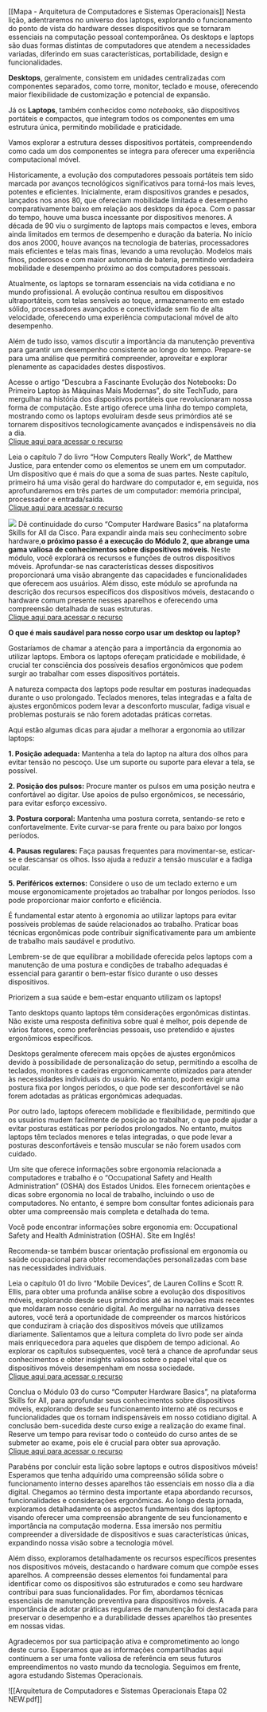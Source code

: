 
[[Mapa - Arquitetura de Computadores e Sistemas Operacionais]]
Nesta lição, adentraremos no universo dos laptops, explorando o funcionamento do ponto de vista do hardware desses dispositivos que se tornaram essenciais na computação pessoal contemporânea. Os desktops e laptops são duas formas distintas de computadores que atendem a necessidades variadas, diferindo em suas características, portabilidade, design e funcionalidades.

**Desktops**, geralmente, consistem em unidades centralizadas com componentes separados, como torre, monitor, teclado e mouse, oferecendo maior flexibilidade de customização e potencial de expansão.

Já os **Laptops**, também conhecidos como _notebooks_, são dispositivos portáteis e compactos, que integram todos os componentes em uma estrutura única, permitindo mobilidade e praticidade.

Vamos explorar a estrutura desses dispositivos portáteis, compreendendo como cada um dos componentes se integra para oferecer uma experiência computacional móvel.

Historicamente, a evolução dos computadores pessoais portáteis tem sido marcada por avanços tecnológicos significativos para torná-los mais leves, potentes e eficientes. Inicialmente, eram dispositivos grandes e pesados, lançados nos anos 80, que ofereciam mobilidade limitada e desempenho comparativamente baixo em relação aos desktops da época. Com o passar do tempo, houve uma busca incessante por dispositivos menores. A década de 90 viu o surgimento de laptops mais compactos e leves, embora ainda limitados em termos de desempenho e duração da bateria. No início dos anos 2000, houve avanços na tecnologia de baterias, processadores mais eficientes e telas mais finas, levando a uma revolução. Modelos mais finos, poderosos e com maior autonomia de bateria, permitindo verdadeira mobilidade e desempenho próximo ao dos computadores pessoais.

Atualmente, os laptops se tornaram essenciais na vida cotidiana e no mundo profissional. A evolução contínua resultou em dispositivos ultraportáteis, com telas sensíveis ao toque, armazenamento em estado sólido, processadores avançados e conectividade sem fio de alta velocidade, oferecendo uma experiência computacional móvel de alto desempenho.

Além de tudo isso, vamos discutir a importância da manutenção preventiva para garantir um desempenho consistente ao longo do tempo. Prepare-se para uma análise que permitirá compreender, aproveitar e explorar plenamente as capacidades destes dispostivos.

Acesse o artigo “Descubra a Fascinante Evolução dos Notebooks: Do Primeiro Laptop às Máquinas Mais Modernas”, do site TechTudo, para mergulhar na história dos dispositivos portáteis que revolucionaram nossa forma de computação. Este artigo oferece uma linha do tempo completa, mostrando como os laptops evoluíram desde seus primórdios até se tornarem dispositivos tecnologicamente avançados e indispensáveis no dia a dia.  
[Clique aqui para acessar o recurso](https://www.techtudo.com.br/noticias/2022/05/evolucao-do-notebook-do-primeiro-laptop-as-maquinas-mais-modernas.ghtml)

Leia o capítulo 7 do livro “How Computers Really Work”, de Matthew Justice, para entender como os elementos se unem em um computador. Um dispositivo que é mais do que a soma de suas partes. Neste capítulo, primeiro há uma visão geral do hardware do computador e, em seguida, nos aprofundaremos em três partes de um computador: memória principal, processador e entrada/saída.  
[Clique aqui para acessar o recurso](https://learning.oreilly.com/library/view/how-computers-really/9781098128227/xhtml/ch07.xhtml#lev1_44)

![](https://infnet.online/courses/arquitetura-de-computadores-e-sistemas-operacionais/lessons/laptops-e-dispositivos-moveis-em-foco-configuracao-comunicacao-e-manutencao/)
Dê continuidade do curso “Computer Hardware Basics” na plataforma Skills for All da Cisco. Para expandir ainda mais seu conhecimento sobre hardware,**o próximo passo é a execução do Módulo 2, que abrange uma gama valiosa de conhecimentos sobre dispositivos móveis**. Neste módulo, você explorará os recursos e funções de outros dispositivos móveis. Aprofundar-se nas características desses dispositivos proporcionará uma visão abrangente das capacidades e funcionalidades que oferecem aos usuários. Além disso, este módulo se aprofunda na descrição dos recursos específicos dos dispositivos móveis, destacando o hardware comum presente nesses aparelhos e oferecendo uma compreensão detalhada de suas estruturas.  
[Clique aqui para acessar o recurso](https://infnet.online/courses/arquitetura-de-computadores-e-sistemas-operacionais/lessons/laptops-e-dispositivos-moveis-em-foco-configuracao-comunicacao-e-manutencao/)

**O que é mais saudável para nosso corpo usar um desktop ou laptop?**

Gostaríamos de chamar a atenção para a importância da ergonomia ao utilizar laptops. Embora os laptops ofereçam praticidade e mobilidade, é crucial ter consciência dos possíveis desafios ergonômicos que podem surgir ao trabalhar com esses dispositivos portáteis.

A natureza compacta dos laptops pode resultar em posturas inadequadas durante o uso prolongado. Teclados menores, telas integradas e a falta de ajustes ergonômicos podem levar a desconforto muscular, fadiga visual e problemas posturais se não forem adotadas práticas corretas.

Aqui estão algumas dicas para ajudar a melhorar a ergonomia ao utilizar laptops:

**1. Posição adequada:** Mantenha a tela do laptop na altura dos olhos para evitar tensão no pescoço. Use um suporte ou suporte para elevar a tela, se possível.

**2. Posição dos pulsos:** Procure manter os pulsos em uma posição neutra e confortável ao digitar. Use apoios de pulso ergonômicos, se necessário, para evitar esforço excessivo.

**3. Postura corporal:** Mantenha uma postura correta, sentando-se reto e confortavelmente. Evite curvar-se para frente ou para baixo por longos períodos.

**4. Pausas regulares:** Faça pausas frequentes para movimentar-se, esticar-se e descansar os olhos. Isso ajuda a reduzir a tensão muscular e a fadiga ocular.

**5. Periféricos externos:** Considere o uso de um teclado externo e um mouse ergonomicamente projetados ao trabalhar por longos períodos. Isso pode proporcionar maior conforto e eficiência.

É fundamental estar atento à ergonomia ao utilizar laptops para evitar possíveis problemas de saúde relacionados ao trabalho. Praticar boas técnicas ergonômicas pode contribuir significativamente para um ambiente de trabalho mais saudável e produtivo.

Lembrem-se de que equilibrar a mobilidade oferecida pelos laptops com a manutenção de uma postura e condições de trabalho adequadas é essencial para garantir o bem-estar físico durante o uso desses dispositivos.

Priorizem a sua saúde e bem-estar enquanto utilizam os laptops!

Tanto desktops quanto laptops têm considerações ergonômicas distintas. Não existe uma resposta definitiva sobre qual é melhor, pois depende de vários fatores, como preferências pessoais, uso pretendido e ajustes ergonômicos específicos.

Desktops geralmente oferecem mais opções de ajustes ergonômicos devido à possibilidade de personalização do setup, permitindo a escolha de teclados, monitores e cadeiras ergonomicamente otimizados para atender às necessidades individuais do usuário. No entanto, podem exigir uma postura fixa por longos períodos, o que pode ser desconfortável se não forem adotadas as práticas ergonômicas adequadas.

Por outro lado, laptops oferecem mobilidade e flexibilidade, permitindo que os usuários mudem facilmente de posição ao trabalhar, o que pode ajudar a evitar posturas estáticas por períodos prolongados. No entanto, muitos laptops têm teclados menores e telas integradas, o que pode levar a posturas desconfortáveis e tensão muscular se não forem usados com cuidado.

Um site que oferece informações sobre ergonomia relacionada a computadores e trabalho é o “Occupational Safety and Health Administration” (OSHA) dos Estados Unidos. Eles fornecem orientações e dicas sobre ergonomia no local de trabalho, incluindo o uso de computadores. No entanto, é sempre bom consultar fontes adicionais para obter uma compreensão mais completa e detalhada do tema.

Você pode encontrar informações sobre ergonomia em: Occupational Safety and Health Administration (OSHA). Site em Inglês!

Recomenda-se também buscar orientação profissional em ergonomia ou saúde ocupacional para obter recomendações personalizadas com base nas necessidades individuais.

Leia o capítulo 01 do livro “Mobile Devices”, de Lauren Collins e Scott R. Ellis, para obter uma profunda análise sobre a evolução dos dispositivos móveis, explorando desde seus primórdios até as inovações mais recentes que moldaram nosso cenário digital. Ao mergulhar na narrativa desses autores, você terá a oportunidade de compreender os marcos históricos que conduziram à criação dos dispositivos móveis que utilizamos diariamente. Salientamos que a leitura completa do livro pode ser ainda mais enriquecedora para aqueles que dispõem de tempo adicional. Ao explorar os capítulos subsequentes, você terá a chance de aprofundar seus conhecimentos e obter insights valiosos sobre o papel vital que os dispositivos móveis desempenham em nossa sociedade.  
[Clique aqui para acessar o recurso](https://learning.oreilly.com/library/view/mobile-devices/9781466594166/chapter-12.html)

Conclua o Módulo 03 do curso “Computer Hardware Basics”, na plataforma Skills for All, para aprofundar seus conhecimentos sobre dispositivos móveis, explorando desde seu funcionamento interno até os recursos e funcionalidades que os tornam indispensáveis em nosso cotidiano digital. A conclusão bem-sucedida deste curso exige a realização do exame final. Reserve um tempo para revisar todo o conteúdo do curso antes de se submeter ao exame, pois ele é crucial para obter sua aprovação.  
[Clique aqui para acessar o recurso](https://skillsforall.com/pt/course/computer-hardware-basics?courseLang=en-US)

Parabéns por concluir esta lição sobre laptops e outros dispositivos móveis! Esperamos que tenha adquirido uma compreensão sólida sobre o funcionamento interno desses aparelhos tão essenciais em nosso dia a dia digital. Chegamos ao término desta importante etapa abordando recursos, funcionalidades e considerações ergonômicas. Ao longo desta jornada, exploramos detalhadamente os aspectos fundamentais dos laptops, visando oferecer uma compreensão abrangente de seu funcionamento e importância na computação moderna. Essa imersão nos permitiu compreender a diversidade de dispositivos e suas características únicas, expandindo nossa visão sobre a tecnologia móvel.

Além disso, exploramos detalhadamente os recursos específicos presentes nos dispositivos móveis, destacando o hardware comum que compõe esses aparelhos. A compreensão desses elementos foi fundamental para identificar como os dispositivos são estruturados e como seu hardware contribui para suas funcionalidades. Por fim, abordamos técnicas essenciais de manutenção preventiva para dispositivos móveis. A importância de adotar práticas regulares de manutenção foi destacada para preservar o desempenho e a durabilidade desses aparelhos tão presentes em nossas vidas.

Agradecemos por sua participação ativa e comprometimento ao longo deste curso. Esperamos que as informações compartilhadas aqui continuem a ser uma fonte valiosa de referência em seus futuros empreendimentos no vasto mundo da tecnologia. Seguimos em frente, agora estudando Sistemas Operacionais.

![[Arquitetura de Computadores e Sistemas Operacionais Etapa 02 NEW.pdf]]
